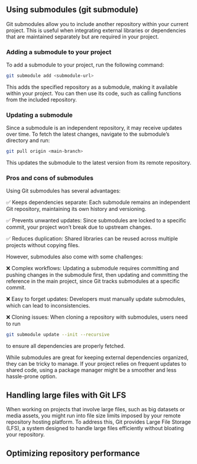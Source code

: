 ## Using submodules (git submodule)

Git submodules allow you to include another repository within your current project. This is useful when integrating external libraries or dependencies that are maintained separately but are required in your project.

### Adding a submodule to your project

To add a submodule to your project, run the following command:

```sh
git submodule add <submodule-url>
```

This adds the specified repository as a submodule, making it available within your project. You can then use its code, such as calling functions from the included repository.

### Updating a submodule

Since a submodule is an independent repository, it may receive updates over time. To fetch the latest changes, navigate to the submodule’s directory and run:

```sh
git pull origin <main-branch>
```

This updates the submodule to the latest version from its remote repository.

### Pros and cons of submodules

Using Git submodules has several advantages:

✅ Keeps dependencies separate: Each submodule remains an independent Git repository, maintaining its own history and versioning.

✅ Prevents unwanted updates: Since submodules are locked to a specific commit, your project won’t break due to upstream changes.

✅ Reduces duplication: Shared libraries can be reused across multiple projects without copying files.

However, submodules also come with some challenges:

❌ Complex workflows: Updating a submodule requires committing and pushing changes in the submodule first, then updating and committing the reference in the main project, since Git tracks submodules at a specific commit.

❌ Easy to forget updates: Developers must manually update submodules, which can lead to inconsistencies.

❌ Cloning issues: When cloning a repository with submodules, users need to run

```sh
git submodule update --init --recursive
```

to ensure all dependencies are properly fetched.

While submodules are great for keeping external dependencies organized, they can be tricky to manage. If your project relies on frequent updates to shared code, using a package manager might be a smoother and less hassle-prone option.

## Handling large files with Git LFS

When working on projects that involve large files, such as big datasets or media assets, you might run into file size limits imposed by your remote repository hosting platform. To address this, Git provides Large File Storage (LFS), a system designed to handle large files efficiently without bloating your repository.

## Optimizing repository performance
